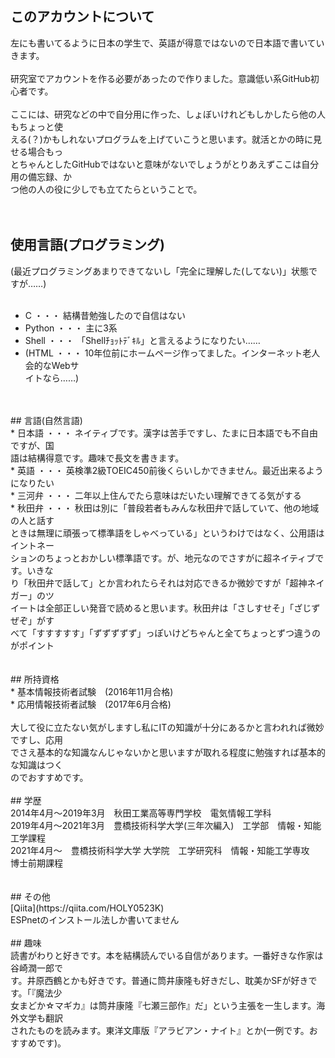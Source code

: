 ## このアカウントについて
左にも書いてるように日本の学生で、英語が得意ではないので日本語で書いていきます。<br>
<br>
研究室でアカウントを作る必要があったので作りました。意識低い系GitHub初心者です。<br>
<br>
ここには、研究などの中で自分用に作った、しょぼいけれどもしかしたら他の人もちょっと使<br>
える(？)かもしれないプログラムを上げていこうと思います。就活とかの時に見せる場合もっ<br>
とちゃんとしたGitHubではないと意味がないでしょうがとりあえずここは自分用の備忘録、か<br>
つ他の人の役に少しでも立てたらということで。<br>
<br>
<br>
## 使用言語(プログラミング)
(最近プログラミングあまりできてないし「完全に理解した(してない)」状態ですが……)<br>
<br>
* C ・・・ 結構昔勉強したので自信はない<br>
* Python ・・・ 主に3系<br>
* Shell ・・・ 「Shellﾁｮｯﾄﾃﾞｷﾙ」と言えるようになりたい……<br>
* \(HTML ・・・ 10年位前にホームページ作ってました。インターネット老人会的なWebサ<br>
イトなら……\)
<br>
<br>
## 言語(自然言語)
<br>
* 日本語 ・・・ ネイティブです。漢字は苦手ですし、たまに日本語でも不自由ですが、国<br>
語は結構得意です。趣味で長文を書きます。<br>
* 英語 ・・・ 英検準2級TOEIC450前後くらいしかできません。最近出来るようになりたい<br>
* 三河弁 ・・・ 二年以上住んでたら意味はだいたい理解できてる気がする<br>
* 秋田弁 ・・・ 秋田は別に「普段若者もみんな秋田弁で話していて、他の地域の人と話す<br>
ときは無理に頑張って標準語をしゃべっている」というわけではなく、公用語はイントネー<br>
ションのちょっとおかしい標準語です。が、地元なのでさすがに超ネイティブです。いきな<br>
り「秋田弁で話して」とか言われたらそれは対応できるか微妙ですが「超神ネイガー」のツ<br>
イートは全部正しい発音で読めると思います。秋田弁は「さしすせそ」「ざじずぜぞ」がす<br>
べて「すすすすす」「ずずずずず」っぽいけどちゃんと全てちょっとずつ違うのがポイント<br>
<br>
<br>
## 所持資格
<br>
* 基本情報技術者試験　(2016年11月合格)<br>
* 応用情報技術者試験　(2017年6月合格)<br>
<br>
大して役に立たない気がしますし私にITの知識が十分にあるかと言われれば微妙ですし、応用<br>
でさえ基本的な知識なんじゃないかと思いますが取れる程度に勉強すれば基本的な知識はつく<br>
のでおすすめです。
<br>
<br>
## 学歴
<br>
2014年4月～2019年3月　秋田工業高等専門学校　電気情報工学科<br>
2019年4月～2021年3月　豊橋技術科学大学(三年次編入)　工学部　情報・知能工学課程<br>
2021年4月～　豊橋技術科学大学 大学院　工学研究科　情報・知能工学専攻　博士前期課程<br>
<br>
<br>
## その他
<br>
[Qiita](https://qiita.com/HOLY0523K)<br>
ESPnetのインストール法しか書いてません
<br>
<br>
## 趣味
<br>
読書がわりと好きです。本を結構読んでいる自信があります。一番好きな作家は谷崎潤一郎で<br>
す。井原西鶴とかも好きです。普通に筒井康隆も好きだし、耽美かSFが好きです。「『魔法少<br>
女まどか☆マギカ』は筒井康隆『七瀬三部作』だ」という主張を一生します。海外文学も翻訳<br>
されたものを読みます。東洋文庫版『アラビアン・ナイト』とか(一例です。おすすめです)。<br>
